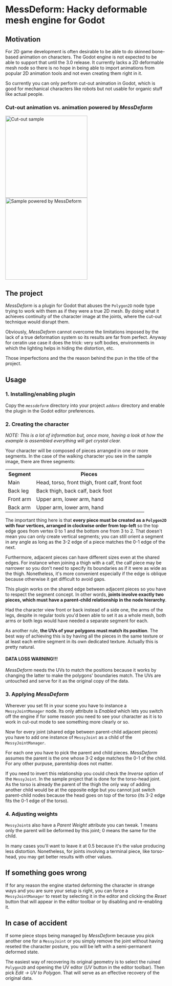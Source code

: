 # MessDeform: Hacky deformable mesh engine for Godot

## Motivation

For 2D game development is often desirable to be able to do skinned bone-based animation on characters. The Godot engine is not expected to be able to support that until the 3.0 release. It currently lacks a 2D deformable mesh node so there is no hope in being able to import animations from popular 2D animation tools and not even creating them right in it.

So currently you can only perform cut-out animation in Godot, which is good for mechanical characters like robots but not usable for organic stuff like actual people.

### Cut-out animation vs. animation powered by *MessDeform*
<img src="https://s9.postimg.io/xhty0xd5b/without_mess_deform.gif" width="256" alt="Cut-out sample"/>
<img src="https://s9.postimg.io/h5jwb6ytr/with_mess_deform.gif" width="256" alt="Sample powered by MessDeform"/>

## The project

*MessDeform* is a plugin for Godot that abuses the `Polygon2D` node type trying to work with them as if they were a true 2D mesh. By doing what it achieves continuity of the character image at the joints, where the cut-out technique would disrupt them. 

Obviously, *MessDeform* cannot overcome the limitations imposed by the lack of a true deformation system so its results are far from perfect. Anyway for ceratin use case it does the trick: very soft bodies, environments in which the lighting helps in hiding the distortion, etc.

Those imperfections and the the reason behind the pun in the title of the project.

## Usage

### 1. Installing/enabling plugin

Copy the *`messdeform`* directory into your project *`addons`* directory and enable the plugin in the Godot editor preferences.

### 2. Creating the character

*NOTE: This is a lot of information but, once more, having a look at how the example is assembled everything will get crystal clear.*

Your character will be composed of pieces arranged in one or more segments. In the case of the walking character you see in the sample image, there are three segments:

<table>
<tr>
<th>Segment</th><th>Pieces</th>
</tr>
<tr>
<td>Main</td><td>Head, torso, front thigh, front calf, front foot</td>
</tr>
<tr>
<td>Back leg</td><td>Back thigh, back calf, back foot</td>
</tr>
<tr>
<td>Front arm</td><td>Upper arm, lower arm, hand</td>
</tr>
<tr>
<td>Back arm</td><td>Upper arm, lower arm, hand</td>
</tr>
</table>

The important thing here is that **every piece must be created as a `Polygon2D` with four vertices, arranged in clockwise order from top-left** so the top edge goes from vertex 0 to 1 and the bottom one from 3 to 2. That doesn't mean you can only create vertical segments; you can still orient a segment in any angle as long as the 3-2 edge of a piece matches the 0-1 edge of the next.

Furthermore, adjacent pieces can have different sizes even at the shared edges. For instance when joining a thigh with a calf, the calf piece may be narrower so you don't need to specify its boundaries as if it were as wide as the thigh. Nonetheless, it's more convenient especially if the edge is oblique because otherwise it get difficult to avoid gaps.

This plugin works on the shared edge between adjacent pieces so you have to respect the segment concept. In other words, **joints involve exactly two pieces, which must have a parent-child relationship in the node hierarchy**.

Had the character view front or back instead of a side one, the arms of the legs, despite in regular tools you'd been able to set it as a whole mesh, both arms or both legs would have needed a separate segment for each.

As another rule, **the UVs of your polygons must match its position**. The best way of achieving this is by having all the pieces in the same texture or at least each entire segment in its own dedicated texture. Actually this is pretty natural.

#### DATA LOSS WARNING!!!

*MessDeform* needs the UVs to match the positions because it works by changing the latter to make the polygons' boundaries match. The UVs are untouched and serve for it as the original copy of the data.

### 3. Applying *MessDeform*

Wherever you set fit in your scene you have to instance a `MessyJointManager` node. Its only attribute is *Enabled* which lets you switch off the engine if for some reason you need to see your character as it is to work in cut-out mode to see something more clearly or so.

Now for every joint (shared edge between parent-child adjacent pieces) you have to add one instance of `MessyJoint` as a child of the `MessyJointManager`.

For each one you have to pick the parent and child pieces. *MessDeform* assumes the parent is the one whose 3-2 edge matches the 0-1 of the child. For any other purpuse, parentship does not matter.

If you need to invert this relationship you could check the *Inverse* option of the `MessyJoint`. In the sample project that is done for the torso-head joint. As the torso is already the parent of the thigh the only way of adding another child would be at the opposite edge but you cannot just switch parent-child nodes because the head goes on top of the torso (its 3-2 edge fits the 0-1 edge of the torso).

### 4. Adjusting weights

`MessyJoint`s also have a *Parent Weight* attribute you can tweak. 1 means only the parent will be deformed by this joint; 0 means the same for the child.

In many cases you'll want to leave it at 0.5 because it's the value producing less distortion. Nonetheless, for joints involving a terminal piece, like torso-head, you may get better results with other values.

## If something goes wrong

If for any reason the engine started deforming the character in strange ways and you are sure your setup is right, you can force a `MessyJointManager` to reset by selecting it in the editor and clicking the *Reset* button that will appear in the editor toolbar or by disabling and re-enabling it.

## In case of accident

If some piece stops being managed by *MessDeform* because you pick another one for a `MessyJoint` or you simply remove the joint without having reseted the character posture, you will be left with a semi-permanent deformed state.

The easiest way of recovering its original geometry is to select the ruined `Polygon2D` and opening the UV editor (*UV* button in the editor toolbar). Then pick *Edit -> UV to Polygon*. That will serve as an effective recovery of the original data.
